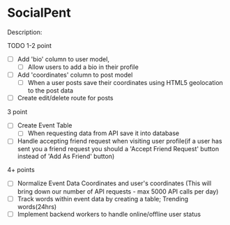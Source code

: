 # SocialPent

Description:


TODO
  1-2 point
  - [ ] Add 'bio' column to user model,
    - [ ] Allow users to add a bio in their profile
  - [ ] Add 'coordinates' column to post model
    - [ ] When a user posts save their coordinates using HTML5 geolocation to the post data
  - [ ] Create edit/delete route for posts

  3 point
  - [ ] Create Event Table
    - [ ] When requesting data from API save it into database
  - [ ] Handle accepting friend request when visiting user profile(if a user has sent you a friend request you should a 'Accept Friend Request' button instead of 'Add As Friend' button)

  4+ points
  - [ ] Normalize Event Data Coordinates and user's coordinates (This will bring down our number of API requests - max 5000 API calls per day)
  - [ ] Track words within event data by creating a table; Trending words(24hrs)
  - [ ] Implement backend workers to handle online/offline user status
